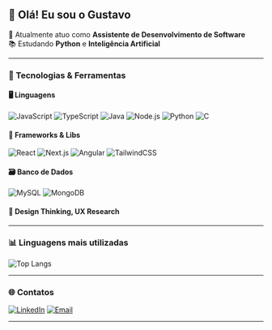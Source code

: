 ## 👋 Olá! Eu sou o Gustavo

🎯 Atualmente atuo como **Assistente de Desenvolvimento de Software**  
📚 Estudando **Python** e **Inteligência Artificial**  

---

### 🧠 Tecnologias & Ferramentas

#### 🖥️ Linguagens
![JavaScript](https://img.shields.io/badge/-JavaScript-F7DF1E?logo=javascript&logoColor=black&style=flat)
![TypeScript](https://img.shields.io/badge/-TypeScript-3178C6?logo=typescript&logoColor=white&style=flat)
![Java](https://img.shields.io/badge/-Java-007396?logo=java&logoColor=white&style=flat)
![Node.js](https://img.shields.io/badge/-Node.js-339933?logo=node.js&logoColor=white&style=flat)
![Python](https://img.shields.io/badge/-Python-3776AB?logo=python&logoColor=white&style=flat)
![C](https://img.shields.io/badge/-C-00599C?logo=c&logoColor=white&style=flat)

#### 🧩 Frameworks & Libs
![React](https://img.shields.io/badge/-React-61DAFB?logo=react&logoColor=black&style=flat)
![Next.js](https://img.shields.io/badge/-Next.js-000000?logo=next.js&logoColor=white&style=flat)
![Angular](https://img.shields.io/badge/-Angular-DD0031?logo=angular&logoColor=white&style=flat)
![TailwindCSS](https://img.shields.io/badge/-TailwindCSS-38B2AC?logo=tailwind-css&logoColor=white&style=flat)

#### 🗃️ Banco de Dados
![MySQL](https://img.shields.io/badge/-MySQL-4479A1?logo=mysql&logoColor=white&style=flat)
![MongoDB](https://img.shields.io/badge/-MongoDB-47A248?logo=mongodb&logoColor=white&style=flat)

#### 🎨 Design Thinking, UX Research

---

### 📊 Linguagens mais utilizadas

![Top Langs](https://github-readme-stats.vercel.app/api/top-langs/?username=gustavo-kammer&layout=compact&theme=tokyonight)

---

### 🌐 Contatos

[![LinkedIn](https://img.shields.io/badge/-LinkedIn-0077B5?style=for-the-badge&logo=linkedin)](https://www.linkedin.com/in/gustavo-kammer-51a616263)
[![Email](https://img.shields.io/badge/Email-EA4335?style=for-the-badge&logo=gmail&logoColor=white)](mailto:gustavokammer015@gmail.com)

---
